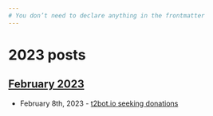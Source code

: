 ```yaml
---
# You don’t need to declare anything in the frontmatter
---
```


# 2023 posts

## [February 2023](/blog/2023/02)

* February 8th, 2023 - [t2bot.io seeking donations](/blog/2023/02/08/seeking-donations)
